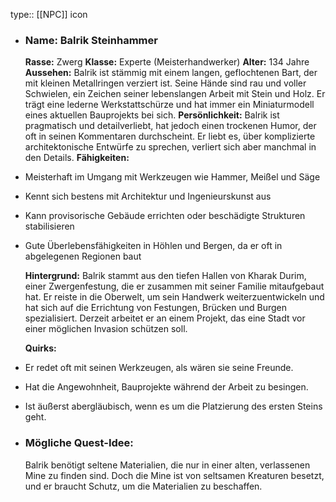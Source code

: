 type:: [[NPC]]
icon

- ### Name: Balrik Steinhammer
  
  **Rasse:** Zwerg
  **Klasse:** Experte (Meisterhandwerker)
  **Alter:** 134 Jahre
  **Aussehen:** Balrik ist stämmig mit einem langen, geflochtenen Bart, der mit kleinen Metallringen verziert ist. Seine Hände sind rau und voller Schwielen, ein Zeichen seiner lebenslangen Arbeit mit Stein und Holz. Er trägt eine lederne Werkstattschürze und hat immer ein Miniaturmodell eines aktuellen Bauprojekts bei sich.
  **Persönlichkeit:** Balrik ist pragmatisch und detailverliebt, hat jedoch einen trockenen Humor, der oft in seinen Kommentaren durchscheint. Er liebt es, über komplizierte architektonische Entwürfe zu sprechen, verliert sich aber manchmal in den Details.
  **Fähigkeiten:**
- Meisterhaft im Umgang mit Werkzeugen wie Hammer, Meißel und Säge
- Kennt sich bestens mit Architektur und Ingenieurskunst aus
- Kann provisorische Gebäude errichten oder beschädigte Strukturen stabilisieren
- Gute Überlebensfähigkeiten in Höhlen und Bergen, da er oft in abgelegenen Regionen baut
  
  **Hintergrund:**
  Balrik stammt aus den tiefen Hallen von Kharak Durim, einer Zwergenfestung, die er zusammen mit seiner Familie mitaufgebaut hat. Er reiste in die Oberwelt, um sein Handwerk weiterzuentwickeln und hat sich auf die Errichtung von Festungen, Brücken und Burgen spezialisiert. Derzeit arbeitet er an einem Projekt, das eine Stadt vor einer möglichen Invasion schützen soll.
  
  **Quirks:**
- Er redet oft mit seinen Werkzeugen, als wären sie seine Freunde.
- Hat die Angewohnheit, Bauprojekte während der Arbeit zu besingen.
- Ist äußerst abergläubisch, wenn es um die Platzierung des ersten Steins geht.
- ### Mögliche Quest-Idee:
  
  Balrik benötigt seltene Materialien, die nur in einer alten, verlassenen Mine zu finden sind. Doch die Mine ist von seltsamen Kreaturen besetzt, und er braucht Schutz, um die Materialien zu beschaffen.